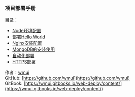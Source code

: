 ### 项目部署手册

目录：

* [Node环境配置](node-huan-jing-pei-zhi.md)
* [部署Hello World](bu-shu-hello-world.md)
* [Nginx安装配置](nginx-an-zhuang-pei-zhi.md)
* [MongoDB的安装使用](mongodbde-an-zhuang-shi-yong.md)
* [自动化部署](zi-dong-hua-bu-shu.md)
* [HTTPS部署](httpsbu-shu.md)

作者：[wmui](https://github.com/wmui)  
GitHub: [https://github.com/wmui](https://github.com/wmui)  
GitBook: [https://wmui.gitbooks.io/web-deploy/content/](https://wmui.gitbooks.io/web-deploy/content/)  




